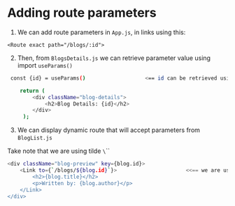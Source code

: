 # Adding route parameters

1) We can add route parameters in `App.js`, in links using this:

`<Route exact path="/blogs/:id">`

2) Then, from `BlogsDetails.js` we can retrieve parameter value using import `useParams()`

```bash
 const {id} = useParams()                   <== id can be retrieved using useParams() from Link

    return ( 
        <div className="blog-details">
            <h2>Blog Details: {id}</h2>
        </div>
     );
```

3) We can display dynamic route that will accept parameters from `BlogList.js`

Take note that we are using tilde `\`\``

```bash
<div className="blog-preview" key={blog.id}>
    <Link to={`/blogs/${blog.id}`}>                      <<== we are using tilde then ${}
        <h2>{blog.title}</h2>
        <p>Written by: {blog.author}</p>
    </Link>
</div>
```



